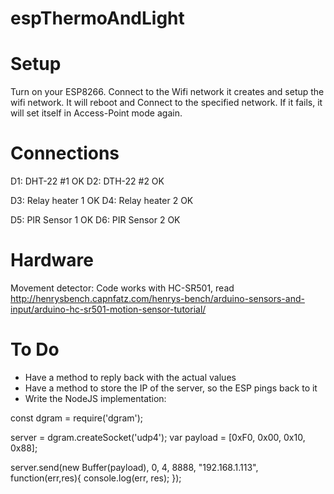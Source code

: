# espThermoAndLight

# Setup
Turn on your ESP8266. Connect to the Wifi network it creates and setup the wifi network.
It will reboot and Connect to the specified network.
If it fails, it will set itself in Access-Point mode again.

# Connections
D1: DHT-22 #1 OK
D2: DTH-22 #2 OK

D3: Relay heater 1 OK
D4: Relay heater 2 OK

D5: PIR Sensor 1 OK
D6: PIR Sensor 2 OK

# Hardware
Movement detector: Code works with HC-SR501, read  http://henrysbench.capnfatz.com/henrys-bench/arduino-sensors-and-input/arduino-hc-sr501-motion-sensor-tutorial/


# To Do
* Have a method to reply back with the actual values
* Have a method to store the IP of the server, so the ESP pings back to it
* Write the NodeJS implementation:

const dgram = require('dgram');

server = dgram.createSocket('udp4');
var payload = [0xF0, 0x00, 0x10, 0x88];

server.send(new Buffer(payload), 0, 4, 8888, "192.168.1.113", function(err,res){
	console.log(err, res);
});
